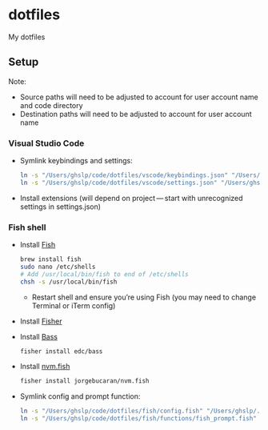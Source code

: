 # dotfiles

My dotfiles

## Setup

Note:

* Source paths will need to be adjusted to account for user account name and code directory
* Destination paths will need to be adjusted to account for user account name

### Visual Studio Code

* Symlink keybindings and settings:

    ```bash
    ln -s "/Users/ghslp/code/dotfiles/vscode/keybindings.json" "/Users/ghslp/Library/Application Support/Code/User/keybindings.json"
    ln -s "/Users/ghslp/code/dotfiles/vscode/settings.json" "/Users/ghslp/Library/Application Support/Code/User/settings.json"
    ```
* Install extensions (will depend on project — start with unrecognized settings in settings.json)

### Fish shell

* Install [Fish](https://fishshell.com)

    ```bash
    brew install fish
    sudo nano /etc/shells
    # Add /usr/local/bin/fish to end of /etc/shells
    chsh -s /usr/local/bin/fish
    ```
    * Restart shell and ensure you’re using Fish (you may need to change Terminal or iTerm config)

* Install [Fisher](https://github.com/jorgebucaran/fisher)

* Install [Bass](https://github.com/edc/bass)

    ```sh
    fisher install edc/bass
    ```

* Install [nvm.fish](https://github.com/jorgebucaran/nvm.fish)

    ```sh
    fisher install jorgebucaran/nvm.fish
    ```

* Symlink config and prompt function:

    ```bash
    ln -s "/Users/ghslp/code/dotfiles/fish/config.fish" "/Users/ghslp/.config/fish/config.fish"
    ln -s "/Users/ghslp/code/dotfiles/fish/functions/fish_prompt.fish" "/Users/ghslp/.config/fish/functions/fish_prompt.fish"
    ```
